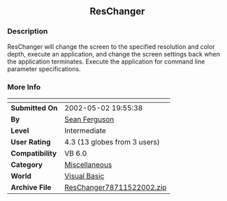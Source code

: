 ﻿<div align="center">

## ResChanger


</div>

### Description

ResChanger will change the screen to the specified resolution and color depth, execute an application, and change the screen settings back when the application terminates. Execute the application for command line parameter specifications.
 
### More Info
 


<span>             |<span>
---                |---
**Submitted On**   |2002-05-02 19:55:38
**By**             |[Sean Ferguson](https://github.com/Planet-Source-Code/PSCIndex/blob/master/ByAuthor/sean-ferguson.md)
**Level**          |Intermediate
**User Rating**    |4.3 (13 globes from 3 users)
**Compatibility**  |VB 6\.0
**Category**       |[Miscellaneous](https://github.com/Planet-Source-Code/PSCIndex/blob/master/ByCategory/miscellaneous__1-1.md)
**World**          |[Visual Basic](https://github.com/Planet-Source-Code/PSCIndex/blob/master/ByWorld/visual-basic.md)
**Archive File**   |[ResChanger78711522002\.zip](https://github.com/Planet-Source-Code/sean-ferguson-reschanger__1-34378/archive/master.zip)








